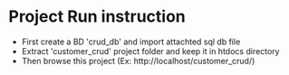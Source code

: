 # Project Run instruction
- First create a BD 'crud_db' and import attachted sql db file
- Extract 'customer_crud' project folder and keep it in htdocs directory
- Then browse this project (Ex: http://localhost/customer_crud/)